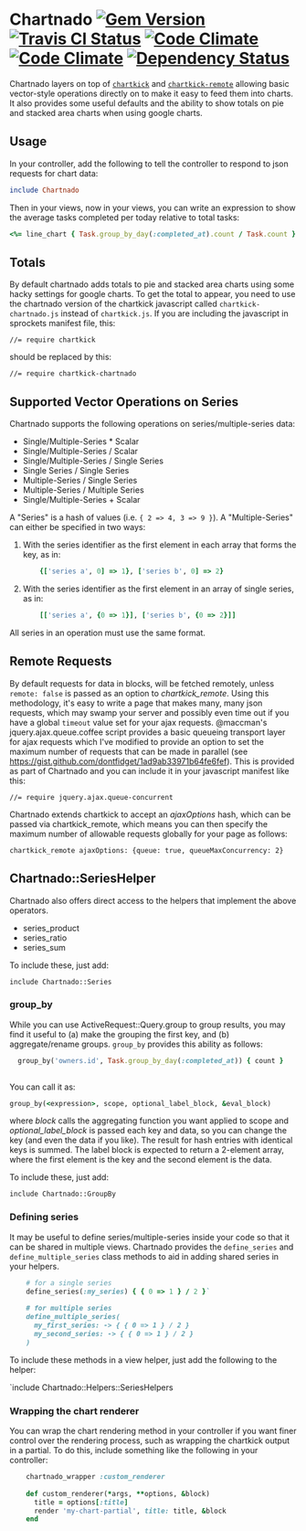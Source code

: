 # Chartnado [![Gem Version](https://badge.fury.io/rb/chartnado.svg)](http://badge.fury.io/rb/chartnado)&nbsp;[![Travis CI Status](https://travis-ci.org/dontfidget/chartnado.png?branch=master)](https://travis-ci.org/dontfidget/chartnado)&nbsp;[![Code Climate](https://codeclimate.com/github/dontfidget/chartnado.png)](https://codeclimate.com/github/dontfidget/chartnado)&nbsp;[![Code Climate](https://codeclimate.com/github/dontfidget/chartnado/coverage.png)](https://codeclimate.com/github/dontfidget/chartnado)&nbsp;[![Dependency Status](https://gemnasium.com/dontfidget/chartnado.svg)](https://gemnasium.com/dontfidget/chartnado)

Chartnado layers on top of [`chartkick`](http://ankane.github.io/chartkick/) and [`chartkick-remote`](http://github.com/dontfidget/chartkick-remote) allowing basic vector-style operations directly on to make it easy to feed them into charts.  It also provides some useful defaults and the ability to show totals on pie and stacked area charts when using google charts.

## Usage

In your controller, add the following to tell the controller to respond to json requests for chart data:

```ruby
include Chartnado
```

Then in your views, now in your views, you can write an expression to show the average tasks completed per today relative to total tasks:

```ruby
<%= line_chart { Task.group_by_day(:completed_at).count / Task.count } %>
```

## Totals

By default chartnado adds totals to pie and stacked area charts using some hacky settings for google charts.  To get the total to appear, you need to use the chartnado version of the chartkick javascript called `chartkick-chartnado.js` instead of `chartkick.js`.  If you are including the javascript in sprockets manifest file, this:

```
//= require chartkick
```

should be replaced by this:

```
//= require chartkick-chartnado
```

## Supported Vector Operations on Series

Chartnado supports the following operations on series/multiple-series data:

* Single/Multiple-Series * Scalar
* Single/Multiple-Series / Scalar
* Single/Multiple-Series / Single Series
* Single Series / Single Series
* Multiple-Series / Single Series
* Multiple-Series / Multiple Series
* Single/Multiple-Series + Scalar

A "Series" is a hash of values (i.e. `{ 2 => 4, 3 => 9 }`).  A "Multiple-Series" can either be specified in two ways:

1. With the series identifier as the first element in each array that forms the key, as in:
    ```ruby
        {['series a', 0] => 1}, ['series b', 0] => 2}
    ```

1. With the series identifier as the first element in an array of single series, as in:
    ```ruby
        [['series a', {0 => 1}], ['series b', {0 => 2}]]
    ```

All series in an operation must use the same format.

## Remote Requests

By default requests for data in blocks, will be fetched remotely, unless `remote: false` is passed as an option to *chartkick_remote*.  Using this methodology, it's easy to write a page that makes many, many json requests, which may swamp your server and possibly even time out if you have a global `timeout` value set for your ajax requests.  @maccman's jquery.ajax.queue.coffee script provides a basic queueing transport layer for ajax requests which I've modified to provide an option to set the maximum number of requests that can be made in parallel (see https://gist.github.com/dontfidget/1ad9ab33971b64fe6fef).  This is provided as part of Chartnado and you can include it in your javascript manifest like this:

```
//= require jquery.ajax.queue-concurrent
```
  
Chartnado extends chartkick to accept an *ajaxOptions* hash, which can be passed via chartkick_remote, which means you can then specify the maximum number of allowable requests globally for your page as follows:


```
chartkick_remote ajaxOptions: {queue: true, queueMaxConcurrency: 2} 
```

## Chartnado::SeriesHelper

Chartnado also offers direct access to the helpers that implement the above operators.

* series_product
* series_ratio
* series_sum

To include these, just add:

`include Chartnado::Series`

### group_by

While you can use ActiveRequest::Query.group to group results, you may find it useful to (a) make the grouping the first key, and (b) aggregate/rename groups.  `group_by` provides this ability as follows:

```ruby
  group_by('owners.id', Task.group_by_day(:completed_at)) { count }
  
```

You can call it as: 

```ruby
group_by(<expression>, scope, optional_label_block, &eval_block)
```

where *block* calls the aggregating function you want applied to scope and *optional_label_block* is passed each key and data, so you can change the key (and even the data if you like).  The result for hash entries with identical keys is summed.  The label block is expected to return a 2-element array, where the first element is the key and the second element is the data.

To include these, just add:

`include Chartnado::GroupBy`

### Defining series 

It may be useful to define series/multiple-series inside your code so that it can be shared in multiple views.  Chartnado provides the `define_series` and `define_multiple_series` class methods to aid in adding shared series in your helpers.

```ruby
    # for a single series
    define_series(:my_series) { { 0 => 1 } / 2 }`
    
    # for multiple series
    define_multiple_series(
      my_first_series: -> { { 0 => 1 } / 2 }
      my_second_series: -> { { 0 => 1 } / 2 }
    )
```

To include these methods in a view helper, just add the following to the helper:

`include Chartnado::Helpers::SeriesHelpers

### Wrapping the chart renderer

You can wrap the chart rendering method in your controller if you want finer control over the rendering process, such as wrapping the chartkick output in a partial.  To do this, include something like the following in your controller:

```ruby
    chartnado_wrapper :custom_renderer
    
    def custom_renderer(*args, **options, &block)
      title = options[:title]
      render 'my-chart-partial', title: title, &block
    end
```
